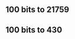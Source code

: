 <script src="https://www.moneybutton.com/moneybutton.js"></script>

<h2>100 bits to 21759</h2>

<div class="money-button"
  data-to="21759"
  data-amount="0.0001"
  data-currency="BSV"
  data-label="tip"
  data-client-identifier="780786aae4ca8731d05c636166894708"
  data-button-id="1586437095314"
  data-button-data="{}"
  data-type="tip"
></div>

<h2>100 bits to 430</h2>

<div class="money-button"
  data-to="430"
  data-amount="0.0001"
  data-currency="BSV"
  data-label="tip"
  data-client-identifier="780786aae4ca8731d05c636166894708"
  data-button-id="1586437095314"
  data-button-data="{}"
  data-type="tip"
></div>
